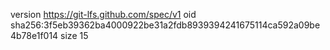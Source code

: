 version https://git-lfs.github.com/spec/v1
oid sha256:3f5eb39362ba4000922be31a2fdb8939394241675114ca592a09be4b78e1f014
size 15
